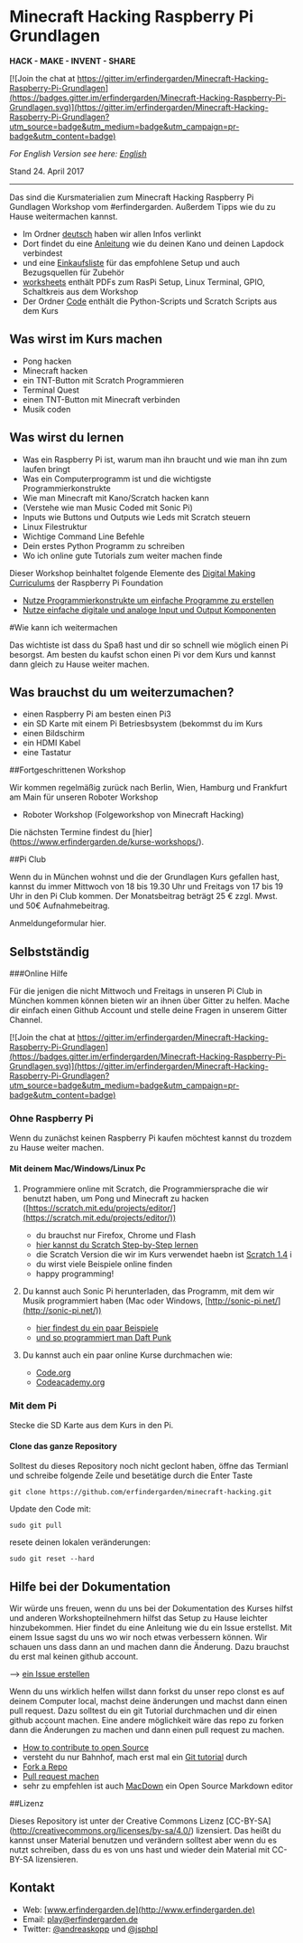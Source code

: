 # Minecraft Hacking Raspberry Pi Grundlagen 

**HACK - MAKE - INVENT - SHARE**

[![Join the chat at https://gitter.im/erfindergarden/Minecraft-Hacking-Raspberry-Pi-Grundlagen](https://badges.gitter.im/erfindergarden/Minecraft-Hacking-Raspberry-Pi-Grundlagen.svg)](https://gitter.im/erfindergarden/Minecraft-Hacking-Raspberry-Pi-Grundlagen?utm_source=badge&utm_medium=badge&utm_campaign=pr-badge&utm_content=badge)

 

*For English Version see here: [English](./english)*  

Stand 24. April 2017

---

Das sind die Kursmaterialien zum Minecraft Hacking Raspberry Pi Gundlagen Workshop vom #erfindergarden. Außerdem Tipps wie du zu Hause weitermachen kannst. 

* Im Ordner [deutsch](./deutsch) haben wir allen Infos verlinkt
* Dort findet du eine [Anleitung](./deutsch/lapdockpi.md) wie du deinen Kano und deinen Lapdock verbindest
* und eine [Einkaufsliste](./deutsch/einkaufsliste.md) für das empfohlene Setup und auch Bezugsquellen für Zubehör
* [worksheets](./deutsch/worksheets) enthält PDFs zum RasPi Setup, Linux Terminal, GPIO, Schaltkreis aus dem Workshop
* Der Ordner [Code](./code) enthält die Python-Scripts und Scratch Scripts aus dem Kurs

## Was wirst im Kurs machen

* Pong hacken
* Minecraft hacken
* ein TNT-Button mit Scratch Programmieren
* Terminal Quest
* einen TNT-Button mit Minecraft verbinden 
* Musik coden

## Was wirst du lernen 

* Was ein Raspberry Pi ist, warum man ihn braucht und wie man ihn zum laufen bringt
* Was ein Computerprogramm ist und die wichtigste Programmierkonstrukte 
* Wie man Minecraft mit Kano/Scratch hacken kann
* (Verstehe wie man Music Coded mit Sonic Pi)
* Inputs wie Buttons und Outputs wie Leds mit Scratch steuern
* Linux Filestruktur
* Wichtige Command Line Befehle
* Dein erstes Python Programm zu schreiben
* Wo ich online gute Tutorials zum weiter machen finde

Dieser Workshop beinhaltet folgende Elemente des [Digital Making Curriculums](https://www.raspberrypi.org/curriculum/) der Raspberry Pi Foundation

* [Nutze Programmierkonstrukte um einfache Programme zu erstellen](https://www.raspberrypi.org/curriculum/programming/creator)
* [Nutze einfache digitale und analoge Input und Output Komponenten ](https://www.raspberrypi.org/curriculum/physical-computing/creator)



#Wie kann ich weitermachen

Das wichtiste ist dass du Spaß hast und dir so schnell wie möglich einen Pi besorgst. Am besten du kaufst schon einen Pi vor dem Kurs und kannst dann gleich zu Hause weiter machen. 

## Was brauchst du um weiterzumachen?

* einen Raspberry Pi am besten einen Pi3
* ein SD Karte mit einem Pi Betriesbsystem (bekommst du im Kurs
* einen Bildschirm
* ein HDMI Kabel
* eine Tastatur 




##Fortgeschrittenen Workshop

Wir kommen regelmäßig zurück nach Berlin, Wien, Hamburg und Frankfurt am Main für unseren Roboter Workshop

* Roboter Workshop (Folgeworkshop von Minecraft Hacking)

Die nächsten Termine findest du [hier] (https://www.erfindergarden.de/kurse-workshops/). 

##Pi Club

Wenn du in München wohnst und die der Grundlagen Kurs gefallen hast, kannst du immer Mittwoch von 18 bis 19.30 Uhr und Freitags von 17 bis 19 Uhr in den Pi Club kommen. Der Monatsbeitrag beträgt 25 € zzgl. Mwst. und 50€ Aufnahmebeitrag. 

Anmeldungeformular hier. 


## Selbstständig


###Online Hilfe 

Für die jenigen die nicht Mittwoch und Freitags in unseren Pi Club in München kommen können bieten wir an ihnen über Gitter zu helfen. Mache dir einfach einen Github Account und stelle deine Fragen in unserem Gitter Channel. 

[![Join the chat at https://gitter.im/erfindergarden/Minecraft-Hacking-Raspberry-Pi-Grundlagen](https://badges.gitter.im/erfindergarden/Minecraft-Hacking-Raspberry-Pi-Grundlagen.svg)](https://gitter.im/erfindergarden/Minecraft-Hacking-Raspberry-Pi-Grundlagen?utm_source=badge&utm_medium=badge&utm_campaign=pr-badge&utm_content=badge)


### Ohne Raspberry Pi

Wenn du zunächst keinen Raspberry Pi kaufen möchtest kannst du trozdem zu Hause weiter machen.

#### Mit deinem Mac/Windows/Linux Pc

1. Programmiere online mit Scratch, die Programmiersprache die wir benutzt haben, um Pong und Minecraft zu hacken ([https://scratch.mit.edu/projects/editor/](https://scratch.mit.edu/projects/editor/))
	* du brauchst nur Firefox, Chrome und Flash
	* [hier kannst du Scratch Step-by-Step lernen ](https://scratch.mit.edu/projects/editor/?tip_bar=getStarted)
	* die Scratch Version die wir im Kurs verwendet haebn ist [Scratch 1.4](https://scratch.mit.edu/scratch_1.4/) i
	* du wirst viele Beispiele online finden
	* happy programming!


2. Du kannst auch Sonic Pi herunterladen, das Programm, mit dem wir Musik programmiert haben (Mac oder Windows, [http://sonic-pi.net/](http://sonic-pi.net/))
	* [hier findest du ein paar Beispiele ](http://sonic-pi.net/)
	* [und so programmiert man Daft Punk](https://aimxhaisse.com/aerodynamic-everything-en.html) 

3. Du kannst auch ein paar online Kurse durchmachen wie:

	* [Code.org](https://code.org/)
	* [Codeacademy.org](https://www.codecademy.com/)

	
### Mit dem Pi

Stecke die SD Karte aus dem Kurs in den Pi. 


#### Clone das ganze Repository

Solltest du dieses Repository noch nicht geclont haben, öffne das Termianl und schreibe folgende Zeile und besetätige durch die Enter Taste


`git clone https://github.com/erfindergarden/minecraft-hacking.git`

Update den Code mit:

`sudo git pull`

resete deinen lokalen veränderungen:

`sudo git reset --hard`

## Hilfe bei der Dokumentation 

Wir würde uns freuen, wenn du uns bei der Dokumentation des Kurses hilfst und anderen Workshopteilnehmern hilfst das Setup zu Hause leichter hinzubekommen. Hier findet du eine Anleitung wie du ein Issue erstellst. Mit einem Issue sagst du uns wo wir noch etwas verbessern können. Wir schauen uns dass dann an und machen dann die Änderung. Dazu brauchst du erst mal keinen github account.    

--> [ein Issue erstellen](https://guides.github.com/features/issues/)

Wenn du uns wirklich helfen willst dann forkst du unser repo clonst es auf deinem Computer local, machst deine änderungen und machst dann einen pull request. Dazu solltest du ein git Tutorial durchmachen und dir einen github account machen. Eine andere möglichkeit wäre das repo zu forken dann die Änderungen zu machen und dann einen pull request zu machen.  

* [How to contribute to open Source](https://guides.github.com/activities/contributing-to-open-source/)
* versteht du nur Bahnhof, mach erst mal ein [Git tutorial](http://rogerdudler.github.io/git-guide/) durch
* [Fork a Repo](https://help.github.com/articles/fork-a-repo/) 
* [Pull request machen](https://help.github.com/articles/using-pull-requests/)
* sehr zu empfehlen ist auch  [MacDown](http://macdown.uranusjr.com/) ein Open Source Markdown editor

##Lizenz

Dieses Repository ist unter der Creative Commons Lizenz [CC-BY-SA] (http://creativecommons.org/licenses/by-sa/4.0/) lizensiert. Das heißt du kannst unser Material benutzen und verändern solltest aber wenn du es nutzt schreiben, dass du es von uns hast und wieder dein Material mit CC-BY-SA lizensieren.


## Kontakt

* Web: [www.erfindergarden.de](http://www.erfindergarden.de)
* Email: [play@erfindergarden.de](mailto:play@erfindergarden.de)
* Twitter: [@andreaskopp](https://twitter.com/andreaskopp) und [@jsphpl](https://twitter.com/jsphpl)
